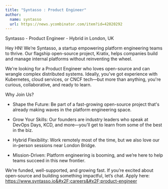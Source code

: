 ```yaml
---
title: "Syntasso : Product Engineer"
author:
  name: syntasso
  url: https://news.ycombinator.com/item?id=42020292
---
```

Syntasso - Product Engineer - Hybrid in London, UK

Hey HN! We’re Syntasso, a startup empowering platform engineering teams to thrive. Our flagship open-source project, Kratix, helps companies build and manage internal platforms without reinventing the wheel.

We&#x27;re looking for a Product Engineer who loves open-source and can wrangle complex distributed systems. Ideally, you&#x27;ve got experience with Kubernetes, cloud services, or CNCF tech—but more than anything, you&#x27;re curious, collaborative, and ready to learn.

Why Join Us?

- Shape the Future: Be part of a fast-growing open-source project that&#x27;s already making waves in the platform engineering space.

- Grow Your Skills: Our founders are industry leaders who speak at DevOps Days, KCD, and more—you’ll get to learn from some of the best in the biz.

- Hybrid Flexibility: Work remotely most of the time, but we also love our in-person sessions near London Bridge.

- Mission-Driven: Platform engineering is booming, and we’re here to help teams succeed in this new frontier.

We’re funded, well-supported, and growing fast. If you’re excited about open-source and building something impactful, let’s chat. Apply here: <a href="https:&#x2F;&#x2F;www.syntasso.io&#x2F;careers&#x2F;product-engineer" rel="nofollow">https:&#x2F;&#x2F;www.syntasso.io&#x2F;careers&#x2F;product-engineer</a>
<JobApplication />
